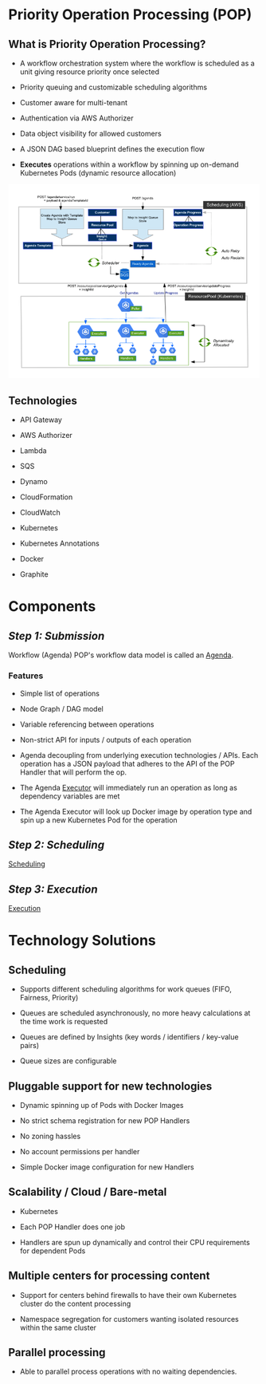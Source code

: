 Priority Operation Processing (POP)
======================================
What is Priority Operation Processing?
--------------------------------------

*   A workflow orchestration system where the workflow is scheduled as a unit giving resource priority once selected

*   Priority queuing and customizable scheduling algorithms

*   Customer aware for multi-tenant

*   Authentication via AWS Authorizer

*   Data object visibility for allowed customers

*   A JSON DAG based blueprint defines the execution flow

*   **Executes** operations within a workflow by spinning up on-demand Kubernetes Pods (dynamic resource allocation)

![images/pop-design.png](images/pop-design.png)

Technologies
------------

*   API Gateway

*   AWS Authorizer

*   Lambda

*   SQS

*   Dynamo

*   CloudFormation

*   CloudWatch

*   Kubernetes

*   Kubernetes Annotations

*   Docker

*   Graphite



Components
==================

*Step 1: Submission*
-----------------
Workflow (Agenda)
POP's workflow data model is called an [Agenda](AgendaAPI).

### Features

*   Simple list of operations

*   Node Graph / DAG model

*   Variable referencing between operations

*   Non-strict API for inputs / outputs of each operation

*   Agenda decoupling from underlying execution technologies / APIs. Each operation has a JSON payload that adheres to the API of the POP Handler that will perform the op.

*   The Agenda [Executor](Executor) will immediately run an operation as long as dependency variables are met

*   The Agenda Executor will look up Docker image by operation type and spin up a new Kubernetes Pod for the operation


*Step 2: Scheduling*
----------
[Scheduling](Scheduling)

*Step 3: Execution*
-------------------------

[Execution](Execution)

Technology Solutions
=======================

Scheduling
----------

*   Supports different scheduling algorithms for work queues (FIFO, Fairness, Priority)

*   Queues are scheduled asynchronously, no more heavy calculations at the time work is requested

*   Queues are defined by Insights (key words / identifiers / key-value pairs)

*   Queue sizes are configurable


Pluggable support for new technologies
--------------------------------------------------------------

*   Dynamic spinning up of Pods with Docker Images

*   No strict schema registration for new POP Handlers

*   No zoning hassles

*   No account permissions per handler

*   Simple Docker image configuration for new Handlers


Scalability / Cloud / Bare-metal
--------------------------------

*   Kubernetes

*   Each POP Handler does one job

*   Handlers are spun up dynamically and control their CPU requirements for dependent Pods


Multiple centers for processing content
---------------------------------------

*   Support for centers behind firewalls to have their own Kubernetes cluster do the content processing

*   Namespace segregation for customers wanting isolated resources within the same cluster


Parallel processing
-------------------

*   Able to parallel process operations with no waiting dependencies.
